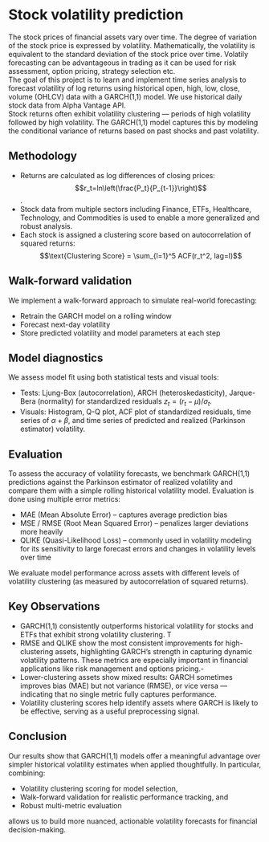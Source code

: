 # Stock volatility prediction
The stock prices of financial assets vary over time. The degree of variation of the stock price is expressed by volatility. Mathematically, the volatility is equivalent to the standard deviation of the stock price over time. Volatily forecasting can be advantageous in trading as it can be used for risk assessment, option pricing, strategy selection etc.
<br>
The goal of this project is to learn and implement time series analysis to forecast volatility of log returns using historical open, high, low, close, volume (OHLCV) data with a GARCH(1,1) model. We use historical daily stock data from Alpha Vantage API.
<br>
Stock returns often exhibit volatility clustering — periods of high volatility followed by high volatility. The GARCH(1,1) model captures this by modeling the conditional variance of returns based on past shocks and past volatility.
<br>


## Methodology
- Returns are calculated as log differences of closing prices: $$r_t=ln\left(\frac{P_t}{P_{t-1}}\right)$$.
- Stock data from multiple sectors including Finance, ETFs, Healthcare, Technology, and Commodities is used to enable a more generalized and robust analysis. 
- Each stock is assigned a clustering score based on autocorrelation of squared returns: $$\text{Clustering Score} = \sum_{l=1}^5 ACF(r_t^2, lag=l)$$

## Walk-forward validation
We implement a walk-forward approach to simulate real-world forecasting:
- Retrain the GARCH model on a rolling window
- Forecast next-day volatility
- Store predicted volatility and model parameters at each step

## Model diagnostics
We assess model fit using both statistical tests and visual tools:
- Tests: Ljung-Box (autocorrelation), ARCH (heteroskedasticity), Jarque-Bera (normality) for standardized residuals $z_t=(r_t-\mu)/\sigma_t$.
- Visuals: Histogram, Q-Q plot, ACF plot of standardized residuals, time series of $\alpha+\beta$, and time series of predicted and realized (Parkinson estimator) volatility.

## Evaluation
To assess the accuracy of volatility forecasts, we benchmark GARCH(1,1) predictions against the Parkinson estimator of realized volatility and compare them with a simple rolling historical volatility model. Evaluation is done using multiple error metrics:
<br>
- MAE (Mean Absolute Error) – captures average prediction bias
- MSE / RMSE (Root Mean Squared Error) – penalizes larger deviations more heavily
- QLIKE (Quasi-Likelihood Loss) – commonly used in volatility modeling for its sensitivity to large forecast errors and changes in volatility levels over time

We evaluate model performance across assets with different levels of volatility clustering (as measured by autocorrelation of squared returns).

## Key Observations
- GARCH(1,1) consistently outperforms historical volatility for stocks and ETFs that exhibit strong volatility clustering. T
- RMSE and QLIKE show the most consistent improvements for high-clustering assets, highlighting GARCH’s strength in capturing dynamic volatility patterns. These metrics are especially important in financial applications like risk management and options pricing.- 
- Lower-clustering assets show mixed results: GARCH sometimes improves bias (MAE) but not variance (RMSE), or vice versa — indicating that no single metric fully captures performance.
- Volatility clustering scores help identify assets where GARCH is likely to be effective, serving as a useful preprocessing signal.

## Conclusion 
Our results show that GARCH(1,1) models offer a meaningful advantage over simpler historical volatility estimates when applied thoughtfully. In particular, combining:
- Volatility clustering scoring for model selection,
- Walk-forward validation for realistic performance tracking, and
- Robust multi-metric evaluation

allows us to build more nuanced, actionable volatility forecasts for financial decision-making.



